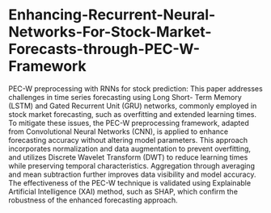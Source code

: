 # Enhancing-Recurrent-Neural-Networks-For-Stock-Market-Forecasts-through-PEC-W-Framework
PEC-W preprocessing with RNNs for stock prediction:
This paper addresses challenges in time series forecasting using Long Short- Term Memory (LSTM) and Gated Recurrent Unit (GRU) networks, commonly employed in stock market forecasting, such as overfitting and extended learning times. To mitigate these issues, the PEC-W preprocessing framework, adapted from Convolutional Neural Networks (CNN), is applied to enhance forecasting accuracy without altering model parameters. This approach incorporates normalization and data augmentation to prevent overfitting, and utilizes Discrete Wavelet Transform (DWT) to reduce learning times while preserving temporal characteristics. Aggregation through averaging and mean subtraction further improves data visibility and model accuracy. The effectiveness of the PEC-W technique is validated using Explainable Artificial Intelligence (XAI) method, such as SHAP, which confirm the robustness of the enhanced forecasting approach.
